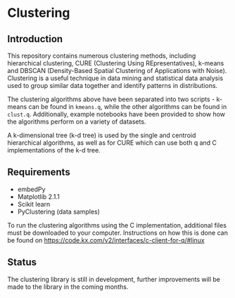 # Clustering

## Introduction

This repository contains numerous clustering methods, including hierarchical clustering, CURE (Clustering Using REpresentatives), k-means and DBSCAN (Density-Based Spatial Clustering of Applications with Noise). Clustering is a useful technique in data mining and statistical data analysis used to group similar data together and identify patterns in distributions.

The clustering algorithms above have been separated into two scripts - k-means can be found in `kmeans.q`, while the other algorithms can be found in `clust.q`. Additionally, example notebooks have been provided to show how the algorithms perform on a variety of datasets.

A k-dimensional tree (k-d tree) is used by the single and centroid hierarchical algorithms, as well as for CURE which can use both q and C implementations of the k-d tree.

## Requirements

- embedPy
- Matplotlib 2.1.1
- Scikit learn
- PyClustering (data samples)

To run the clustering algorithms using the C implementation, additional files must be downloaded to your computer. Instructions on how this is done can be found on https://code.kx.com/v2/interfaces/c-client-for-q/#linux

## Status

The clustering library is still in development, further improvements will be made to the library in the coming months.
